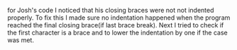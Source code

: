 for Josh's code I noticed that his closing braces were not not indented properly. To fix this I made sure no indentation happened when the program reached the final closing brace(if last brace break). Next I tried to check if the first character is a brace and to lower the indentation by one if the case was met. 
